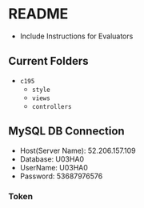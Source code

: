 # README

* Include Instructions for Evaluators
## Current Folders

* `c195`
  * `style`
  * `views`
  * `controllers`
## MySQL DB Connection
* Host(Server Name): 52.206.157.109
* Database: U03HA0
* UserName: U03HA0
* Password: 53687976576
### Token
